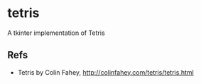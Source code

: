 # tetris

A tkinter implementation of Tetris

## Refs

* Tetris by Colin Fahey, http://colinfahey.com/tetris/tetris.html
